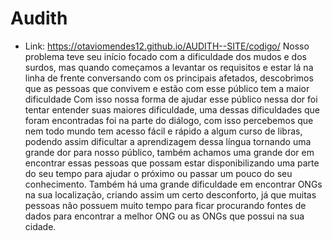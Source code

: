 # Audith
* Link: https://otaviomendes12.github.io/AUDITH--SITE/codigo/
Nosso problema teve seu início focado com a dificuldade dos mudos e dos surdos, mas quando começamos a levantar os requisitos e estar lá na linha de frente conversando com os principais afetados, descobrimos que as pessoas que convivem e estão com esse público tem a maior dificuldade 
	Com isso nossa forma de ajudar esse público nessa dor foi tentar entender suas maiores dificuldade, uma dessas dificuldades que foram encontradas foi na parte do diálogo, com isso percebemos que nem todo mundo tem acesso fácil e rápido a algum curso de libras, podendo assim dificultar a aprendizagem dessa língua tornando uma grande dor para nosso público, também achamos uma grande dor em encontrar essas pessoas que possam estar disponibilizando uma parte do seu tempo para ajudar o próximo ou passar um pouco do seu conhecimento.
Também há uma grande dificuldade em encontrar ONGs na sua localização, criando assim um certo desconforto, já que muitas pessoas não possuem muito tempo para ficar procurando fontes de dados para encontrar a melhor ONG ou as ONGs que possui na sua cidade.   

